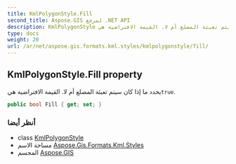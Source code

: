 ```yaml
---
title: KmlPolygonStyle.Fill
second_title: Aspose.GIS لمرجع .NET API
description: KmlPolygonStyle ملكية. يحدد ما إذا كان سيتم تعبئة المضلع أم لا. القيمة الافتراضية هيtrue.
type: docs
weight: 20
url: /ar/net/aspose.gis.formats.kml.styles/kmlpolygonstyle/fill/
---
```

## KmlPolygonStyle.Fill property

يحدد ما إذا كان سيتم تعبئة المضلع أم لا. القيمة الافتراضية هي`true`.

```csharp
public bool Fill { get; set; }
```

### أنظر أيضا

* class [KmlPolygonStyle](../)
* مساحة الاسم [Aspose.Gis.Formats.Kml.Styles](../../kmlpolygonstyle/)
* المجسم [Aspose.GIS](../../../)


